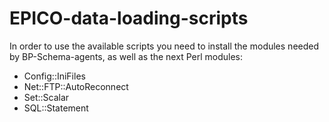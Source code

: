 EPICO-data-loading-scripts
=============================

In order to use the available scripts you need to install the modules needed by BP-Schema-agents, as well as the next Perl modules:

* Config::IniFiles
* Net::FTP::AutoReconnect
* Set::Scalar
* SQL::Statement
